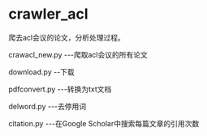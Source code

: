 crawler_acl
===========

爬去acl会议的论文，分析处理过程。

crawacl_new.py ---爬取acl会议的所有论文

download.py --下载

pdfconvert.py ---转换为txt文档

delword.py ---去停用词

citation.py ---在Google Scholar中搜索每篇文章的引用次数

